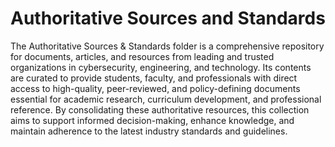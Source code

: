 # Authoritative Sources and Standards
The Authoritative Sources & Standards folder is a comprehensive repository for documents, articles, and resources from leading and trusted organizations in cybersecurity, engineering, and technology. Its contents are curated to provide students, faculty, and professionals with direct access to high-quality, peer-reviewed, and policy-defining documents essential for academic research, curriculum development, and professional reference. By consolidating these authoritative resources, this collection aims to support informed decision-making, enhance knowledge, and maintain adherence to the latest industry standards and guidelines.

